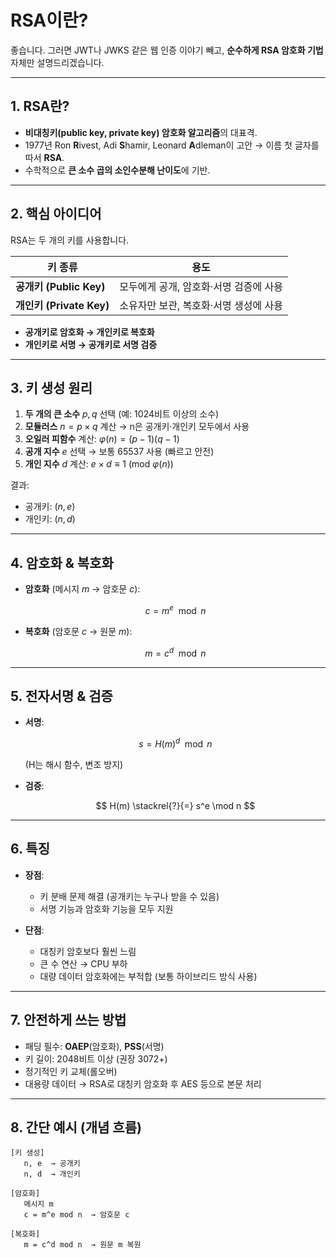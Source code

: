 # RSA이란?

좋습니다. 그러면 JWT나 JWKS 같은 웹 인증 이야기 빼고,
**순수하게 RSA 암호화 기법** 자체만 설명드리겠습니다.

---

## 1. RSA란?

* **비대칭키(public key, private key) 암호화 알고리즘**의 대표격.
* 1977년 Ron **R**ivest, Adi **S**hamir, Leonard **A**dleman이 고안 → 이름 첫 글자를 따서 **RSA**.
* 수학적으로 **큰 소수 곱의 소인수분해 난이도**에 기반.

---

## 2. 핵심 아이디어

RSA는 두 개의 키를 사용합니다.

| 키 종류                  | 용도                     |
| --------------------- | ---------------------- |
| **공개키 (Public Key)**  | 모두에게 공개, 암호화·서명 검증에 사용 |
| **개인키 (Private Key)** | 소유자만 보관, 복호화·서명 생성에 사용 |

* **공개키로 암호화 → 개인키로 복호화**
* **개인키로 서명 → 공개키로 서명 검증**

---

## 3. 키 생성 원리

1. **두 개의 큰 소수** $p, q$ 선택 (예: 1024비트 이상의 소수)
2. **모듈러스** $n = p \times q$ 계산
   → n은 공개키·개인키 모두에서 사용
3. **오일러 피함수** 계산:
   $\varphi(n) = (p-1)(q-1)$
4. **공개 지수** $e$ 선택
   → 보통 65537 사용 (빠르고 안전)
5. **개인 지수** $d$ 계산:
   $e \times d \equiv 1 \ (\text{mod} \ \varphi(n))$

결과:

* 공개키: $(n, e)$
* 개인키: $(n, d)$

---

## 4. 암호화 & 복호화

* **암호화** (메시지 $m$ → 암호문 $c$):

  $$
  c = m^e \mod n
  $$
* **복호화** (암호문 $c$ → 원문 $m$):

  $$
  m = c^d \mod n
  $$

---

## 5. 전자서명 & 검증

* **서명**:

  $$
  s = H(m)^d \mod n
  $$

  (H는 해시 함수, 변조 방지)
* **검증**:

  $$
  H(m) \stackrel{?}{=} s^e \mod n
  $$

---

## 6. 특징

* **장점**:

  * 키 분배 문제 해결 (공개키는 누구나 받을 수 있음)
  * 서명 기능과 암호화 기능을 모두 지원
* **단점**:

  * 대칭키 암호보다 훨씬 느림
  * 큰 수 연산 → CPU 부하
  * 대량 데이터 암호화에는 부적합 (보통 하이브리드 방식 사용)

---

## 7. 안전하게 쓰는 방법

* 패딩 필수: **OAEP**(암호화), **PSS**(서명)
* 키 길이: 2048비트 이상 (권장 3072+)
* 정기적인 키 교체(롤오버)
* 대용량 데이터 → RSA로 대칭키 암호화 후 AES 등으로 본문 처리

---

## 8. 간단 예시 (개념 흐름)

```
[키 생성]
   n, e  → 공개키
   n, d  → 개인키

[암호화]
   메시지 m
   c = m^e mod n  → 암호문 c

[복호화]
   m = c^d mod n  → 원문 m 복원
```

